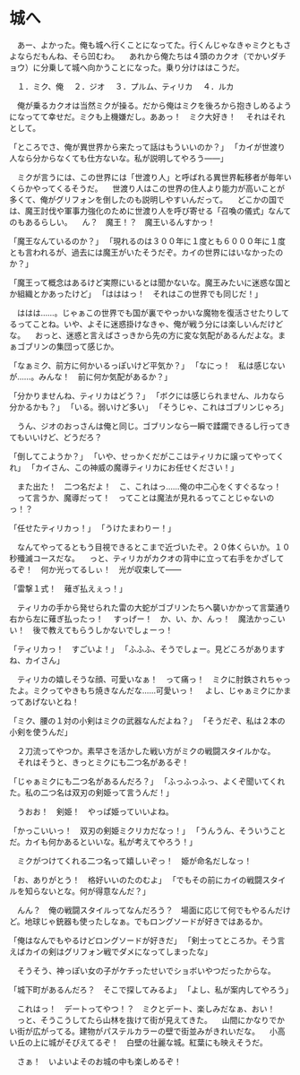 ﻿# 城へ
　あー、よかった。俺も城へ行くことになってた。行くんじゃなきゃミクともさよならだもんね、そら凹むわ。
　あれから俺たちは４頭のカクオ（でかいダチョウ）に分乗して城へ向かうことになった。乗り分けははこうだ。

　１．ミク、俺
　２．ジオ
　３．プルム、ティリカ
　４．ルカ

　俺が乗るカクオは当然ミクが操る。だから俺はミクを後ろから抱きしめるようになってて幸せだ。ミクも上機嫌だし。ああっ！　ミク大好き！
　それはそれとして。

「ところでさ、俺が異世界から来たって話はもういいのか？」
「カイが世渡り人なら分からなくても仕方ないな。私が説明してやろう――」

　ミクが言うには、この世界には「世渡り人」と呼ばれる異世界転移者が毎年いくらかやってくるそうだ。
　世渡り人はこの世界の住人より能力が高いことが多くて、俺がグリフォンを倒したのも説明しやすいんだって。
　どこかの国では、魔王討伐や軍事力強化のために世渡り人を呼び寄せる「召喚の儀式」なんてのもあるらしい。
　ん？　魔王！？　魔王いるんすかっ！

「魔王なんているのか？」
「現れるのは３００年に１度とも６０００年に１度とも言われるが、過去には魔王がいたそうだぞ。カイの世界にはいなかったのか？」

「魔王って概念はあるけど実際にいるとは聞かないな。魔王みたいに迷惑な国とか組織とかあったけど」
「はははっ！　それはこの世界でも同じだ！」

　ははは……。じゃぁこの世界でも国が裏でやっかいな魔物を復活させたりしてるってことね。いや、よそに迷惑掛けなきゃ、俺が戦う分には楽しいんだけどな。
　おっと、迷惑と言えばさっきから先の方に変な気配があるんだよな。まぁゴブリンの集団って感じか。

「なぁミク、前方に何かいるっぽいけど平気か？」
「なにっ！　私は感じないが……。みんな！　前に何か気配があるか？」

「分かりませんね、ティリカはどう？」
「ボクには感じられません、ルカなら分かるかも？」
「いる。弱いけど多い」
「そうじゃ、これはゴブリンじゃろ」

　うん、ジオのおっさんは俺と同じ。ゴブリンなら一瞬で蹂躙できるし行ってきてもいいけど、どうだろ？

「倒してこようか？」
「いや、せっかくだがここはティリカに譲ってやってくれ」
「カイさん、この神威の魔導ティリカにお任せください！」

　また出た！　二つ名だよ！　こ、これはっ……俺の中二心をくすぐるなっ！
　って言うか、魔導だって！　ってことは魔法が見れるってことじゃないのっ！？

「任せたティリカっ！」
「うけたまわりー！」

　なんてやってるともう目視できるとこまで近づいたぞ。２０体くらいか。１０秒殲滅コースだな。
　っと、ティリカがカクオの背中に立って右手をかざしてるぞ！　何か光ってるしぃ！　光が収束して――

「雷撃１式！　薙ぎ払えぇっ！」

　ティリカの手から発せられた雷の大蛇がゴブリンたちへ襲いかかって言葉通り右から左に薙ぎ払ったっ！
　すっげー！　か、い、か、んっ！　魔法かっこいい！　後で教えてもらうしかないでしょーっ！

「ティリカっ！　すごいよ！」
「ふふふ、そうでしょー。見どころがありますね、カイさん」

　ティリカの嬉しそうな顔、可愛いなぁ！　って痛っ！　ミクに肘鉄されちゃったよ。ミクってやきもち焼きなんだな……可愛いっ！
　よし、じゃぁミクにかまってあげないとね！

「ミク、腰の１対の小剣はミクの武器なんだよね？」
「そうだぞ、私は２本の小剣を使うんだ」

　２刀流ってやつか。素早さを活かした戦い方がミクの戦闘スタイルかな。
　それはそうと、きっとミクにも二つ名があるぞ！

「じゃぁミクにも二つ名があるんだろ？」
「ふっふっふっ、よくぞ聞いてくれた。私の二つ名は双刃の剣姫って言うんだ！」

　うおお！　剣姫！　やっぱ姫っていいよね。

「かっこいいっ！　双刃の剣姫ミクリカだなっ！」
「うんうん、そういうことだ。カイも何かあるといいな。私が考えてやろう！」

　ミクがつけてくれる二つ名って嬉しいぞっ！　姫が命名だしなっ！

「お、ありがとう！　格好いいのたのむよ」
「でもその前にカイの戦闘スタイルを知らないとな。何が得意なんだ？」

　んん？　俺の戦闘スタイルってなんだろう？　場面に応じて何でもやるんだけど。地球じゃ銃器も使ったしなぁ。でもロングソードが好きではあるか。

「俺はなんでもやるけどロングソードが好きだ」
「剣士ってところか。そう言えばカイの剣はグリフォン戦でダメになってしまったな」

　そうそう、神っぽい女の子がケチったせいでショボいやつだったからな。

「城下町があるんだろ？　そこで探してみるよ」
「よし、私が案内してやろう」

　これはっ！　デートってやつ！？　ミクとデート、楽しみだなぁ、おい！
　っと、そうこうしてたら山林を抜けて街が見えてきた。
　山間にかなりでかい街が広がってる。建物がパステルカラーの壁で街並みがきれいだな。
　小高い丘の上に城がそびえてるぞ！　白壁の壮麗な城。紅葉にも映えそうだ。

　さぁ！　いよいよそのお城の中も楽しめるぞ！